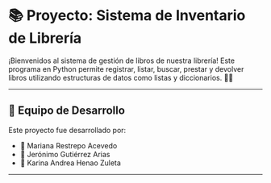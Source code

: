# 📚 Proyecto: Sistema de Inventario de Librería


¡Bienvenidos al sistema de gestión de libros de nuestra librería! Este programa en Python permite registrar, listar, buscar, prestar y devolver libros utilizando estructuras de datos como listas y diccionarios. 💪🐍

---

## 👥 Equipo de Desarrollo

Este proyecto fue desarrollado por:

- 👤 Mariana Restrepo Acevedo
- 👤 Jerónimo Gutiérrez Arias
- 👤 Karina Andrea Henao Zuleta

---


